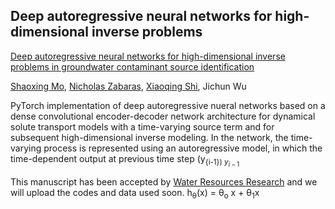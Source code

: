 ## Deep autoregressive neural networks for high-dimensional inverse problems

[Deep autoregressive neural networks for high-dimensional inverse problems in groundwater contaminant source identification](https://agupubs.onlinelibrary.wiley.com/doi/abs/10.1029/2018WR024638)

[Shaoxing Mo](https://scholar.google.com/citations?hl=en&user=G6ac1xUAAAAJ&view_op=list_works&gmla=AJsN-F4ses_YhFsF-w2sFZLhacR7vrVyN1272g_B7XQyGbYsvy_6ReJpe4ChndNy_cFQ7UqXCSi82UiLjMB2dKyqSj8x5DaPRg), [Nicholas Zabaras](https://www.zabaras.com/), [Xiaoqing Shi](https://scholar.google.com/citations?user=MLKqgKoAAAAJ&hl=en&oi=sra), Jichun Wu

PyTorch implementation of deep autoregressive nueral networks based on a dense convolutional encoder-decoder network architecture for dynamical solute transport models with a time-varying source term and for subsequent high-dimensional inverse modeling. In the network, the time-varying process is represented using an autoregressive model, in which the time-dependent output at previous time step (y<sub>{i-1})
$y_{i-1}$

This manuscript has been accepted by [Water Resources Research](https://agupubs.onlinelibrary.wiley.com/journal/19447973) and we will upload the codes and data used soon. h<sub>&theta;</sub>(x) = &theta;<sub>o</sub> x + &theta;<sub>1</sub>x

